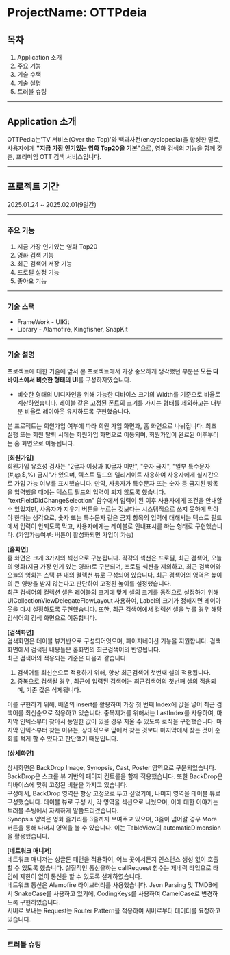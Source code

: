 # ProjectName: OTTPdeia

## 목차
1. Application 소개
2. 주요 기능
3. 기술 수택
4. 기술 설명
5. 트러블 슈팅

***

## Application 소개
OTTPedia는'TV 서비스(Over the Top)'와 백과사전(encyclopedia)을 합성한 말로, 사용자에게 <b>"지금 가장 인기있는 영화 Top20을 기본"</b>으로, 영화 검색의 기능을 함께 갖춘, 프리미엄 OTT 검색 서비스입니다.

***

## 프로젝트 기간
2025.01.24 ~ 2025.02.01(9일간)

***

### 주요 기능
1. 지금 가장 인기있는 영화 Top20
2. 영화 검색 기능
3. 최근 검색어 저장 기능
4. 프로필 설정 기능
5. 좋아요 기능

***
### 기술 스택
- FrameWork - UIKit  
- Library - Alamofire, Kingfisher, SnapKit

***
### 기술 설명
프로젝트에 대한 기술에 앞서 본 프로젝트에서 가장 중요하게 생각했던 부분은 <b>모든 디바이스에서 비슷한 형태의 UI</b>를 구성하자였습니다.
* 비슷한 형태의 UI디자인을 위해 가능한 디바이스 크기의 Width를 기준으로 비율로 계산하였습니다. 레이블 같은 고정된 폰트의 크기를 가지는 형태를 제외하고는 대부분 비율로 레이아웃 유지하도록 구현했습니다.

본 프로젝트는 회원가입 여부에 따라 회원 가입 화면과, 홈 화면으로 나눠집니다. 최초 실행 또는 회원 탈퇴 시에는 회원가입 화면으로 이동되며, 회원가입이 완료된 이후부터는 홈 화면으로 이동됩니다.

<b>[회원가입]</b>  
회원가입 유효성 검사는 "2글자 이상과 10글자 미만", "숫자 금지", "일부 특수문자 (#,@,$,%) 금지"가 있으며, 텍스트 필드의 델리게이트 사용하여 사용자에게 실시간으로 가입 가능 여부를 표시했습니다.
만약, 사용자가 특수문자 또는 숫자 등 금지된 항목을 입력했을 때에는 텍스트 필드의 입력이 되지 않도록 했습니다. "textFieldDidChangeSelection" 함수에서 입력이 된 이후 사용자에게 조건을 안내할 수 있었지만, 사용자가 지우기 버튼을 누르는 것보다는 시스템적으로 쓰지 못하게 막아야 한다는 생각으로, 숫자 또는 특수문자 같은 금지 항목의 입력에 대해서는 텍스트 필드에서 입력이 안되도록 막고, 사용자에게는 레이블로 안내표시를 하는 형태로 구현했습니다. (가입가능여부: 버튼이 활성화되면 가입이 가능)

<b>[홈화면]</b>  
홈 화면은 크게 3가지의 섹션으로 구분됩니다. 각각의 섹션은 프로필, 최근 검색어, 오늘의 영화(지금 가장 인기 있는 영화)로 구분되며, 프로필 섹션을 제외하고, 최근 검색어와 오늘의 영화는 스택 뷰 내의 컬렉션 뷰로 구성되어 있습니다. 최근 검색어의 영역은 높이의 큰 영향을 받지 않는다고 판단하여 고정된 높이를 설정했습니다.  
최근 검색어의 컬렉션 셀은 레이블의 크기에 맞게 셀의 크기를 동적으로 설정하기 위해 UICollectionViewDelegateFlowLayout 사용하여, Label의 크기가 정해지면 레이아웃을 다시 설정하도록 구현했습니다. 또한, 최근 검색어에서 컬렉션 셀을 누를 경우 해당 검색어의 검색 화면으로 이동합니다.

<b>[검색화면]</b>  
검색화면은 테이블 뷰기반으로 구성되어잇으며, 페이지네이션 기능을 지원합니다. 검색화면에서 검색된 내용들은 홈화면의 최근검색어의 반영됩니다.  
최근 검색어의 적용되는 기준은 다음과 같습니다  
1. 검색어를 최신순으로 적용하기 위해, 항상 최근검색어 첫번째 셀의 적용됩니다.
2. 중복으로 검색될 경우, 최근에 입력된 검색어는 최근검색어의 첫번째 셀의 적용되며, 기존 값은 삭제됩니다.  

이를 구현하기 위해, 배열의 insert를 활용하여 가장 첫 번째 Index에 값을 넣어 최근 검색어를 최신순으로 적용하고 있습니다. 중복제거를 위해서는 LastIndex를 사용하여, 마지막 인덱스부터 찾아서 동일한 값이 있을 경우 지울 수 있도록 로직을 구현했습니다. 마지막 인덱스부터 찾는 이유는, 상대적으로 앞에서 찾는 것보다 마지막에서 찾는 것이 순회를 적게 할 수 있다고 판단했기 때문입니다.

<b>[상세화면]</b>  
 
 상세화면은 BackDrop Image, Synopsis, Cast, Poster 영역으로 구분되었습니다. BackDrop은 스크롤 뷰 기반의 페이지 컨트롤을 함께 적용했습니다. 또한 BackDrop은 디바이스에 맞춰 고정된 비율을 가지고 있습니다.  
 구성에서, BackDrop 영역은 항상 고정으로 두고 싶었기에, 나머지 영역을 테이블 뷰로 구성했습니다. 테이블 뷰로 구성 시, 각 영역을 섹션으로 나눴으며, 이에 대한 이야기는 트러블 슈팅에서 자세하게 말씀드리겠습니다.  
 Synopsis 영역은 영화 줄거리를 3줄까지 보여주고 있으며, 3줄이 넘어갈 경우 More 버튼을 통해 나머지 영역을 볼 수 있습니다. 이는 TableView의 automaticDimension을 활용했습니다.  

<b>[네트워크 매니저]</b>  
네트워크 매니저는 싱글톤 패턴을 적용하여, 어느 곳에서든지 인스턴스 생성 없이 호출할 수 있도록 했습니다. 실질적인 통신을하는 callRequest 함수는 제네릭 타입으로 타입에 제한이 없이 통신을 할 수 있도록 설계하였습니다.  
네트워크 통신은 Alamofire 라이브러리를 사용했습니다. Json Parsing 및 TMDB에서 SnakeCase를 사용하고 있기에, CodingKeys를 사용하여 CamelCase로 변경하도록 구현하였습니다.  
서버로 보내는 Request는 Router Pattern을 적용하여 서버로부터 데이터를 요청하고 있습니다.
***
### 트러블 슈팅





